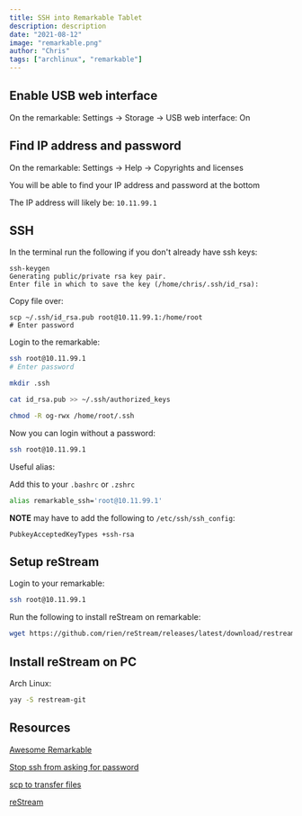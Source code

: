 ```yaml
---
title: SSH into Remarkable Tablet
description: description
date: "2021-08-12"
image: "remarkable.png"
author: "Chris"
tags: ["archlinux", "remarkable"]
---
```


## Enable USB web interface

On the remarkable: Settings -> Storage -> USB web interface: On

## Find IP address and password

On the remarkable: Settings -> Help -> Copyrights and licenses

You will be able to find your IP address and password at the bottom

The IP address will likely be: `10.11.99.1`

## SSH

In the terminal run the following if you don't already have ssh keys:
```
ssh-keygen 
Generating public/private rsa key pair.
Enter file in which to save the key (/home/chris/.ssh/id_rsa):
```

Copy file over:

```
scp ~/.ssh/id_rsa.pub root@10.11.99.1:/home/root
# Enter password
```

Login to the remarkable:

```sh
ssh root@10.11.99.1
# Enter password

mkdir .ssh

cat id_rsa.pub >> ~/.ssh/authorized_keys

chmod -R og-rwx /home/root/.ssh
```

Now you can login without a password:

```sh
ssh root@10.11.99.1
```

Useful alias:

Add this to your `.bashrc` or `.zshrc`

```sh
alias remarkable_ssh='root@10.11.99.1'
```

**NOTE** may have to add the following to `/etc/ssh/ssh_config`:

```
PubkeyAcceptedKeyTypes +ssh-rsa
```

## Setup reStream

Login to your remarkable:

```sh
ssh root@10.11.99.1
```

Run the following to install reStream on remarkable:

```sh
wget https://github.com/rien/reStream/releases/latest/download/restream.arm.static -O /home/root/restream && chmod +x /home/root/restream
```

## Install reStream on PC

Arch Linux:

```sh
yay -S restream-git
```

## Resources

[Awesome Remarkable](https://github.com/reHackable/awesome-reMarkable)

[Stop ssh from asking for password](https://shiplu.mokadd.im/90/7-steps-to-stop-ssh-from-asking-password/)

[scp to transfer files](https://linuxize.com/post/how-to-use-scp-command-to-securely-transfer-files/)

[reStream](https://github.com/rien/reStream)
